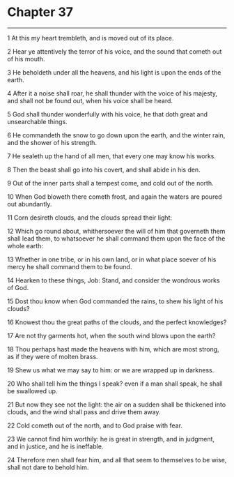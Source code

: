# Chapter 37

***

1 At this my heart trembleth, and is moved out of its place.

2 Hear ye attentively the terror of his voice, and the sound that cometh out of his mouth.

3 He beholdeth under all the heavens, and his light is upon the ends of the earth.

4 After it a noise shall roar, he shall thunder with the voice of his majesty, and shall not be found out, when his voice shall be heard.

5 God shall thunder wonderfully with his voice, he that doth great and unsearchable things.

6 He commandeth the snow to go down upon the earth, and the winter rain, and the shower of his strength.

7 He sealeth up the hand of all men, that every one may know his works.

8 Then the beast shall go into his covert, and shall abide in his den.

9 Out of the inner parts shall a tempest come, and cold out of the north.

10 When God bloweth there cometh frost, and again the waters are poured out abundantly.

11 Corn desireth clouds, and the clouds spread their light:

12 Which go round about, whithersoever the will of him that governeth them shall lead them, to whatsoever he shall command them upon the face of the whole earth:

13 Whether in one tribe, or in his own land, or in what place soever of his mercy he shall command them to be found.

14 Hearken to these things, Job: Stand, and consider the wondrous works of God.

15 Dost thou know when God commanded the rains, to shew his light of his clouds?

16 Knowest thou the great paths of the clouds, and the perfect knowledges?

17 Are not thy garments hot, when the south wind blows upon the earth?

18 Thou perhaps hast made the heavens with him, which are most strong, as if they were of molten brass.

19 Shew us what we may say to him: or we are wrapped up in darkness.

20 Who shall tell him the things I speak? even if a man shall speak, he shall be swallowed up.

21 But now they see not the light: the air on a sudden shall be thickened into clouds, and the wind shall pass and drive them away.

22 Cold cometh out of the north, and to God praise with fear.

23 We cannot find him worthily: he is great in strength, and in judgment, and in justice, and he is ineffable.

24 Therefore men shall fear him, and all that seem to themselves to be wise, shall not dare to behold him.

